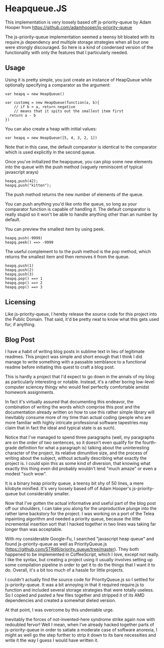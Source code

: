 # Heapqueue.JS

This implementation is very loosely based off js-priority-queue
by Adam Hooper from https://github.com/adamhooper/js-priority-queue

The js-priority-queue implementation seemed a teensy bit bloated
with its require.js dependency and multiple storage strategies
when all but one were strongly discouraged. So here is a kind of
condensed version of the functionality with only the features that
I particularly needed.


## Usage

Using it is pretty simple, you just create an instance of HeapQueue
while optionally specifying a comparator as the argument:

    var heapq = new HeapQueue()

    var customq = new HeapQueue(function(a, b){
    	// if b > a, return negative
    	// means that it spits out the smallest item first
      return a - b
    })

You can also create a heap with initial values:

    var heapq = new HeapQueue([5, 4, 3, 2, 1])

Note that in this case, the default comparator is identical to
the comparator which is used explicitly in the second queue.

Once you've initialized the heapqueue, you can plop some new
elements into the queue with the push method (vaguely reminiscent
of typical javascript arays)

    heapq.push(42);
    heapq.push("kitten");

The push method returns the new number of elements of the queue.

You can push anything you'd like onto the queue, so long as your
comparator function is capable of handling it. The default
comparator is really stupid so it won't be able to handle anything
other than an number by default.

You can preview the smallest item by using peek.

    heapq.push(-9999)
    heapq.peek() ==> -9999

The useful complement to to the push method is the pop method,
which returns the smallest item and then removes it from the
queue.

    heapq.push(1)
    heapq.push(2)
    heapq.push(3)
    heapq.pop() ==> 1
    heapq.pop() ==> 2
    heapq.pop() ==> 3

## Licensing

Like js-priority-queue, I hereby release the source code for this
project into the Public Domain. That said, it'd be pretty neat to
know what this gets used for, if anything.


## Blog Post

I have a habit of writing blog posts in sublime text in lieu of legitimate readmes. This project was simple and short enough that I think I did manage to write something with a passable semblance to a functional readme before initiating this quest to craft a blog post.

This is hardly a project that I'd expect to go down in the annals of my blog as particularly interesting or notable. Instead, it's a rather boring low-level computer sciencey thingy who would feel perfectly comfortable amidst homework assignments.

In fact it's virtually assured that documenting this endeavor, the combination of writing the words which comprise this post and the documentation already written on how to use this rather simple library will inevitably consume more of my time than actual coding (people who are more familiar with highly intricate professional software tapestries may claim that in fact the ideal and typical state is as such).

Notice that I've managed to spend three paragraphs (well, my paragraphs are on the order of two sentences, so it doesn't even qualify for the fourth-grade definition for what a paragraph is) talking about the uninteresting character of the project, its relative dimunitive size, and the process of writing about the subject, without actually describing what exactly the project is. I could spin this as some kind of diversion, that knowing what exactly this thing even did probably wouldn't lend "much amaze" or even a modest "such wow".

It is a binary heap priority queue, a teensy bit shy of 50 lines, a mere kilobyte minified. It's very loosely based off of Adam Hooper's js-priority-queue but considerably smaller.

Now that I've gotten the actual informative and useful part of the blog post off our shoulders, I can take you along for the unproductive plunge into the rather lame backstory for the project. I was working on a port of the Telea inpainting algorithm and needed a priority queue, because the little incremental insertion sort that I hacked together in two lines was taking far longer than was acceptable.

With my considerable Google-Fu, I searched "javascript heap queue" and found js-priority-queue as well as PriorityQueue.js (https://github.com/STRd6/priority_queue/tree/master). They both happened to be implemented in CoffeeScript, which I love, except not really. I like the syntax, but creating a project using it usually involves setting up some compilation pipeline in order to get it to do the things that I want it to do. Overall, it's a bit too much of a hassle for little projects.

I couldn't actually find the source code for PriorityQueue.js so I settled for js-priority-queue. It was a bit annoying in that it required require.js to function and included several storage strategies that were totally useless. So I copied and pasted a few files together and stripped it of its AMD dependencies and created a somewhat dieted version.

At that point, I was overcome by this undeniable urge.


Inevitably the forces of not-invented-here syndrome strike again now
with redoubled fervor! Well I mean, when I’ve already hacked together
parts of js-priority-queue in order to satiate a moderate case of
software anorexia, I might as well go the step further to strip it down
to its bare necessities and write it the way I guess I would have
written it.


